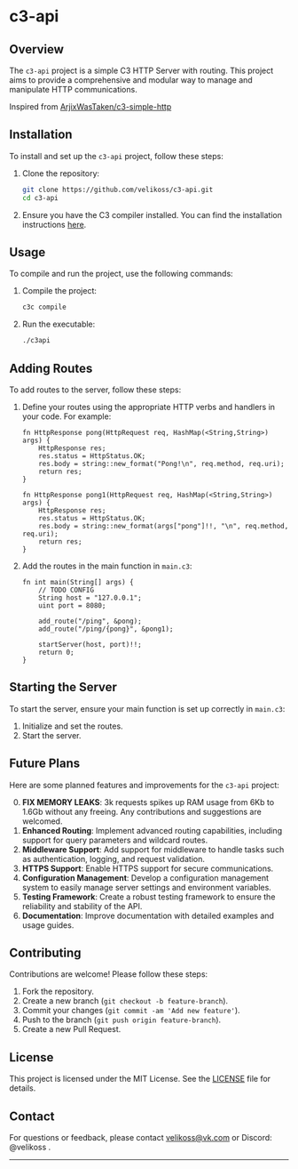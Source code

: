 # c3-api

## Overview

The `c3-api` project is a simple C3 HTTP Server with routing. This project aims to provide a comprehensive and modular way to manage and manipulate HTTP communications.

Inspired from [ArjixWasTaken/c3-simple-http](https://github.com/ArjixWasTaken/c3-simple-http)

## Installation

To install and set up the `c3-api` project, follow these steps:

1. Clone the repository:
   ```bash
   git clone https://github.com/velikoss/c3-api.git
   cd c3-api
   ```

2. Ensure you have the C3 compiler installed. You can find the installation instructions [here](https://c3lang.org/).

## Usage

To compile and run the project, use the following commands:

1. Compile the project:
   ```bash
   c3c compile
   ```

2. Run the executable:
   ```bash
   ./c3api
   ```

## Adding Routes

To add routes to the server, follow these steps:

1. Define your routes using the appropriate HTTP verbs and handlers in your code. For example:
   ```c3
   fn HttpResponse pong(HttpRequest req, HashMap(<String,String>) args) {
       HttpResponse res;
       res.status = HttpStatus.OK;
       res.body = string::new_format("Pong!\n", req.method, req.uri);
       return res;
   }

   fn HttpResponse pong1(HttpRequest req, HashMap(<String,String>) args) {
       HttpResponse res;
       res.status = HttpStatus.OK;
       res.body = string::new_format(args["pong"]!!, "\n", req.method, req.uri);
       return res;
   }
   ```

2. Add the routes in the main function in `main.c3`:
   ```c3
   fn int main(String[] args) {
       // TODO CONFIG
       String host = "127.0.0.1";
       uint port = 8080;

       add_route("/ping", &pong);
       add_route("/ping/{pong}", &pong1);

       startServer(host, port)!!;
       return 0;
   }
   ```

## Starting the Server

To start the server, ensure your main function is set up correctly in `main.c3`:

1. Initialize and set the routes.
2. Start the server.

## Future Plans

Here are some planned features and improvements for the `c3-api` project:

0. **FIX MEMORY LEAKS**: 3k requests spikes up RAM usage from 6Kb to 1.6Gb without any freeing. Any contributions and suggestions are welcomed.
1. **Enhanced Routing**: Implement advanced routing capabilities, including support for query parameters and wildcard routes.
2. **Middleware Support**: Add support for middleware to handle tasks such as authentication, logging, and request validation.
3. **HTTPS Support**: Enable HTTPS support for secure communications.
4. **Configuration Management**: Develop a configuration management system to easily manage server settings and environment variables.
5. **Testing Framework**: Create a robust testing framework to ensure the reliability and stability of the API.
6. **Documentation**: Improve documentation with detailed examples and usage guides.

## Contributing

Contributions are welcome! Please follow these steps:

1. Fork the repository.
2. Create a new branch (`git checkout -b feature-branch`).
3. Commit your changes (`git commit -am 'Add new feature'`).
4. Push to the branch (`git push origin feature-branch`).
5. Create a new Pull Request.

## License

This project is licensed under the MIT License. See the [LICENSE](LICENSE) file for details.

## Contact

For questions or feedback, please contact [velikoss@vk.com](mailto:velikoss@vk.com) or Discord: @velikoss .

---
